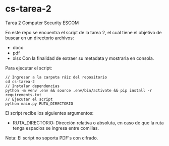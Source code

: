 # cs-tarea-2
Tarea 2 Computer Security ESCOM

En este repo se encuentra el script de la tarea 2, el cuál tiene el objetivo de buscar en un directorio archivos:
- docx
- pdf
- xlsx
Con la finalidad de extraer su metadata y mostrarla en consola.

Para ejecutar el script:
```
// Ingresar a la carpeta ráiz del repositorio
cd cs-tarea-2
// Instalar dependencias
python -m venv .env && source .env/bin/activate && pip install -r requirements.txt
// Ejecutar el script
python main.py RUTA_DIRECTORIO
```

El script recibe los siguientes argumentos:
- RUTA_DIRECTORIO: Dirección relativa o absoluta, en caso de que la ruta tenga espacios se ingresa entre comillas.

Nota: El script no soporta PDF's con cifrado.